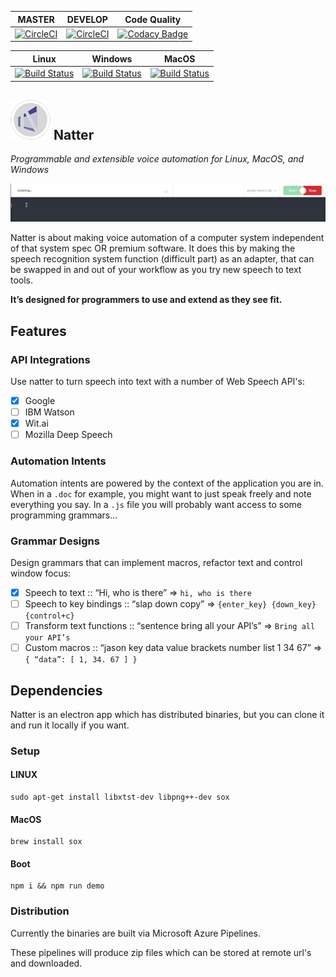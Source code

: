 | MASTER | DEVELOP | Code Quality |
| --- | --- | --- |
| [![CircleCI](https://circleci.com/gh/natterjs/natter/tree/master.svg?style=svg)](https://circleci.com/gh/natterjs/natter/tree/master) |[![CircleCI](https://circleci.com/gh/natterjs/natter/tree/develop.svg?style=svg)](https://circleci.com/gh/natterjs/natter/tree/develop) | [![Codacy Badge](https://api.codacy.com/project/badge/Grade/0f9b33a6c79d425eb8fb7a9e1eddc89e)](https://app.codacy.com/app/natterjs/natter?utm_source=github.com&utm_medium=referral&utm_content=natterjs/natter&utm_campaign=Badge_Grade_Dashboard) |

| Linux | Windows | MacOS |
| ---| --- | --- |
| [![Build Status](https://dev.azure.com/natterjs/natterjs/_apis/build/status/Electron%20Building%20Linux,%20Mac,%20&%20Windows?branchName=develop&jobName=Job&configuration=linux)](https://dev.azure.com/natterjs/natterjs/_build/latest?definitionId=1&branchName=develop) | [![Build Status](https://dev.azure.com/natterjs/natterjs/_apis/build/status/Electron%20Building%20Linux,%20Mac,%20&%20Windows?branchName=develop&jobName=Job&configuration=windows)](https://dev.azure.com/natterjs/natterjs/_build/latest?definitionId=1&branchName=develop) | [![Build Status](https://dev.azure.com/natterjs/natterjs/_apis/build/status/Electron%20Building%20Linux,%20Mac,%20&%20Windows?branchName=develop&jobName=Job&configuration=mac)](https://dev.azure.com/natterjs/natterjs/_build/latest?definitionId=1&branchName=develop)


## ![Natter Logo](./src/assets/icons/64x64.png) Natter
_Programmable and extensible voice automation for Linux, MacOS, and Windows_

![Getting Started](./assets/gifs/getting_started_with_natter.gif)

Natter is about making voice automation of a computer system independent of that system spec OR premium software. It does this by making the speech recognition system function (difficult part) as an adapter, that can be swapped in and out of your workflow as you try new speech to text tools.

**It’s designed for programmers to use and extend as they see fit.**

## Features

### API Integrations
Use natter to turn speech into text with a number of Web Speech API's:
- [x] Google
- [ ] IBM Watson
- [x] Wit.ai
- [ ] Mozilla Deep Speech

### Automation Intents
Automation intents are powered by the context of the application you are in. When in a `.doc` for example, you might want to just speak freely and note everything you say. In a `.js` file you will probably want access to some programming grammars...

### Grammar Designs
Design grammars that can implement macros, refactor text and control window focus:
- [x] Speech to text :: “Hi, who is there” => `hi, who is there`
- [ ] Speech to key bindings :: “slap down copy” => `{enter_key} {down_key} {control+c}`
- [ ] Transform text functions :: “sentence bring all your API’s” => `Bring all your API’s`
- [ ] Custom macros :: “jason key data value brackets number list 1 34 67” => `{ “data”: [ 1, 34. 67 ] }`

## Dependencies

Natter is an electron app which has distributed binaries, but you can clone it and run it locally if you want.

### Setup

#### LINUX

```
sudo apt-get install libxtst-dev libpng++-dev sox
```
#### MacOS

```
brew install sox
```

#### Boot

```
npm i && npm run demo
```

### Distribution

Currently the binaries are built via Microsoft Azure Pipelines.

These pipelines will produce zip files which can be stored at remote url's and downloaded.

